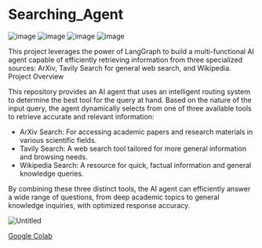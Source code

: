 # Searching_Agent
![image](https://img.shields.io/badge/-LangChain-32CD32?logo=LangChain&logoColor=white&style=for-the-badge)
![image](https://img.shields.io/badge/-Langgraph-32CD32?logo=Langgraph&logoColor=black&style=for-the-badge)
![image](https://img.shields.io/badge/Wikipedia-000000.svg?style=for-the-badge&logo=Wikipedia&logoColor=white)
![image](https://img.shields.io/badge/arXiv-B31B1B.svg?style=for-the-badge&logo=arXiv&logoColor=white)

This project leverages the power of LangGraph to build a multi-functional AI agent capable of efficiently retrieving information from three specialized sources: ArXiv, Tavily Search for general web search, and Wikipedia.
Project Overview

This repository provides an AI agent that uses an intelligent routing system to determine the best tool for the query at hand. Based on the nature of the input query, the agent dynamically selects from one of three available tools to retrieve accurate and relevant information:

  - ArXiv Search: For accessing academic papers and research materials in various scientific fields.
  - Tavily Search: A web search tool tailored for more general information and browsing needs.
  - Wikipedia Search: A resource for quick, factual information and general knowledge queries.

By combining these three distinct tools, the AI agent can efficiently answer a wide range of questions, from deep academic topics to general knowledge inquiries, with optimized response accuracy.

![Untitled](https://github.com/user-attachments/assets/0748184a-2d0b-4bda-9e2f-285e2c6c322e)


[Google Colab](https://colab.research.google.com/drive/1gZylFXiaeeBN5wvNEzkpv34sgGhP8WXk?usp=sharing)
